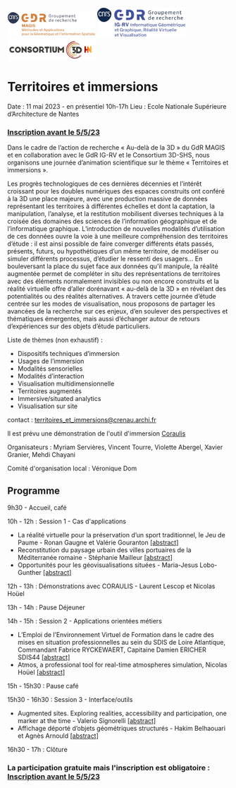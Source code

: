 <img src="Logo-GDR_MAGIS.jpg" alt="Logo Magis" width="200pt"/> <img src="Logo-GDR_IGRV.jpg" alt="Logo IGRV" width="200pt"/> <img src="Logo_Consortium_3D_SHS.png" alt="Logo 3D SHS" width="200pt"/>

# Territoires et immersions 

Date : 11 mai 2023 - en présentiel 10h-17h
Lieu : Ecole Nationale Supérieure d’Architecture de Nantes 

### [Inscription avant le 5/5/23](https://docs.google.com/forms/d/e/1FAIpQLSdZgRGZ4dQEVFu8TmufsqpEH5O1F6PsyZMt4hV3Gb6l1aKKgg/viewform?usp=sf_link)

Dans le cadre de l’action de recherche « Au-delà de la 3D » du GdR MAGIS et en collaboration avec le GdR IG-RV et le Consortium 3D-SHS, nous organisons une journée d’animation scientifique sur le thème « Territoires et immersions ».
 
Les progrès technologiques de ces dernières décennies et l’intérêt croissant pour les doubles numériques des espaces construits ont conféré à la 3D une place majeure, avec une production massive de données représentant les territoires à différentes échelles et dont la captation, la manipulation, l’analyse, et la restitution mobilisent diverses techniques à la croisée des domaines des sciences de l’information géographique et de l’informatique graphique. L’introduction de nouvelles modalités d’utilisation de ces données ouvre la voie à une meilleure compréhension des territoires d’étude : il est ainsi possible de faire converger différents états passés, présents, futurs, ou hypothétiques d’un même territoire, de modéliser ou simuler différents processus, d’étudier le ressenti des usagers… En bouleversant la place du sujet face aux données qu’il manipule, la réalité augmentée permet de compléter in situ des représentations de territoires avec des éléments normalement invisibles ou non encore construits et la réalité virtuelle offre d’aller dorénavant « au-delà de la 3D » en révélant des potentialités ou des réalités alternatives. A travers cette journée d’étude centrée sur les modes de visualisation, nous proposons de partager les avancées de la recherche sur ces enjeux, d’en soulever des perspectives et thématiques émergentes, mais aussi d’échanger autour de retours d’expériences sur des objets d’étude particuliers.
 

Liste de thèmes (non exhaustif) : 
- Dispositifs techniques d’immersion
- Usages de l’immersion
- Modalités sensorielles
- Modalités d’interaction
- Visualisation multidimensionnelle
- Territoires augmentés
- Immersive/situated analytics
- Visualisation sur site

contact : territoires_et_immersions@crenau.archi.fr
<!--- Merci de faire parvenir vos propositions de présentations à territoires_et_immersions@crenau.archi.fr sous forme d'un abstract ~500 mots avant le *21 avril 2023*

Le programme sera diffusé le 25 avril 2023. 
-->

Il est prévu une démonstration de l'outil d'immersion [Coraulis](https://aau.archi.fr/contrat-de-recherche/coraulis-centre-dobservation-en-realite-augmentee-et-lieu-dimmersion-sonore/) 

Organisateurs : Myriam Servières, Vincent Tourre, Violette Abergel, Xavier Granier, Mehdi Chayani

Comité d'organisation local : Véronique Dom



## Programme

9h30 - Accueil, café

10h - 12h : Session 1 - Cas d'applications

- La réalité virtuelle pour la préservation d’un sport traditionnel, le Jeu de Paume - Ronan Gaugne et Valérie Gouranton [[abstract]](20230511_Gaugne-Gouranton.pdf)
- Reconstitution du paysage urbain des villes portuaires de la Méditerranée romaine - Stéphanie Mailleur [[abstract]](20230511_Mailleur.pdf)
- Opportunités pour les géovisualisations situées - Maria-Jesus Lobo-Gunther [[abstract]](20230511_Lobo-Gunther.pdf)

12h - 13h : Démonstrations avec CORAULIS - Laurent Lescop et Nicolas Hoüel

13h - 14h : Pause Déjeuner

14h - 15h : Session 2 - Applications orientées métiers
- L’Emploi de l’Environnement Virtuel de Formation dans le cadre des mises en situation professionnelles au sein du SDIS de Loire Atlantique, Commandant Fabrice RYCKEWAERT, Capitaine Damien ERICHER SDIS44 [[abstract]](20230511_Rickewaert-Ericher.pdf)
- Atmos, a professional tool for real-time atmospheres simulation, Nicolas Hoüel [[abstract]](20230511_Houel.pdf)

15h - 15h30 : Pause café

15h30 - 16h30 : Session 3 - Interface/outils
- Augmented sites. Exploring realities, accessibility and participation, one marker at the time - Valerio Signorelli [[abstract]](20230511_Signorelli.pdf)
- Affichage déporté d’objets géométriques structurés -  Hakim Belhaouari et Agnès Arnould [[abstract]](20230511_Belhaouari-Arnould.pdf)

16h30 - 17h : Clôture

### La participation gratuite mais l'inscription est obligatoire : [Inscription avant le 5/5/23](https://docs.google.com/forms/d/e/1FAIpQLSdZgRGZ4dQEVFu8TmufsqpEH5O1F6PsyZMt4hV3Gb6l1aKKgg/viewform?usp=sf_link)



